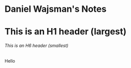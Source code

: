 # Daniel Wajsman's Notes

# This is an H1 header (largest)
###### This is an H6 header (smallest)

Hello

